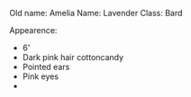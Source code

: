 Old name: Amelia
Name: Lavender
Class: Bard

Appearence:
- 6'
- Dark pink hair cottoncandy
- Pointed ears
- Pink eyes
- 